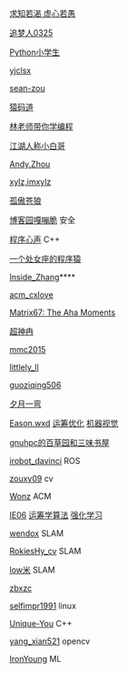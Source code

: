 [求知若渴 虚心若愚](https://www.cnblogs.com/cxxjohnson/)

[追梦人0325](https://me.csdn.net/zwz1984)

[Python小学生](https://me.csdn.net/qq_31518167)

[yjclsx](https://blog.csdn.net/yjclsx)

[sean-zou](https://me.csdn.net/a19881029)

[猿码道](https://www.jianshu.com/u/657c611b2e07)

[林老师带你学编程](https://me.csdn.net/linzhiqiang0316)

[江湖人称小白哥](https://me.csdn.net/dd864140130)

[Andy.Zhou](https://www.cnblogs.com/andy-zhou/)

[xylz,imxylz](http://www.blogjava.net/xylz/)

[孤傲苍狼](https://www.cnblogs.com/xdp-gacl/)

[博客园嘎嘣脆](https://www.cnblogs.com/LyShark/) 安全

[程序心声](https://me.csdn.net/guoduhua) C++

[一个处女座的程序猿](https://blog.csdn.net/qq_41185868)

[Inside_Zhang](https://me.csdn.net/lanchunhui)****

[acm_cxlove](https://blog.csdn.net/ACM_cxlove)

[Matrix67: The Aha Moments](http://www.matrix67.com/blog/)

[超神冉](https://me.csdn.net/qq997843911)

[mmc2015](https://me.csdn.net/mmc2015)

[littlely_ll](https://blog.csdn.net/littlely_ll)

[guoziqing506](https://blog.csdn.net/guoziqing506)

[夕月一弯](https://www.cnblogs.com/wt869054461/)

[Eason.wxd](https://blog.csdn.net/App_12062011)  [运筹优化](https://blog.csdn.net/App_12062011/column/info/32251) [机器视觉](https://blog.csdn.net/App_12062011/column/info/33959)

 [gnuhpc的百草园和三味书屋](https://www.cnblogs.com/gnuhpc/)

[irobot_davinci](https://blog.csdn.net/irobot_davinci) ROS

[zouxy09](https://blog.csdn.net/zouxy09) cv

[Wonz](https://blog.csdn.net/Wonz5130)  ACM

[IE06](https://blog.csdn.net/kittyzc)  [运筹学算法](https://blog.csdn.net/kittyzc/column/info/26511)  [强化学习](https://blog.csdn.net/kittyzc/column/info/33845)

[wendox](https://me.csdn.net/wendox) SLAM

[RokiesHy_cv](https://blog.csdn.net/stihy) SLAM

[low米](https://blog.csdn.net/baoxiao7872) SLAM

[zbxzc](https://blog.csdn.net/u014568921)

[selfimpr1991](https://blog.csdn.net/yeswenqian) linux 

[Unique-You](https://blog.csdn.net/qq_22238021) C++

[yang_xian521](https://me.csdn.net/yang_xian521) opencv

[IronYoung](https://blog.csdn.net/yOung_One)  ML